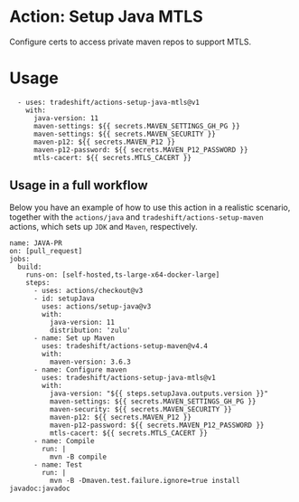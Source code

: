 # Action: Setup Java MTLS

Configure certs to access private maven repos to support MTLS.

# Usage 

```
  - uses: tradeshift/actions-setup-java-mtls@v1
    with:
      java-version: 11
      maven-settings: ${{ secrets.MAVEN_SETTINGS_GH_PG }}
      maven-settings: ${{ secrets.MAVEN_SECURITY }}
      maven-p12: ${{ secrets.MAVEN_P12 }}
      maven-p12-password: ${{ secrets.MAVEN_P12_PASSWORD }}
      mtls-cacert: ${{ secrets.MTLS_CACERT }}
```

## Usage in a full workflow 
Below you have an example of how to use this action in a realistic scenario, together with the `actions/java` and `tradeshift/actions-setup-maven` actions, which sets up `JDK` and `Maven`, respectively.
```
name: JAVA-PR
on: [pull_request]
jobs:
  build:
    runs-on: [self-hosted,ts-large-x64-docker-large]
    steps:
      - uses: actions/checkout@v3
      - id: setupJava
        uses: actions/setup-java@v3
        with:
          java-version: 11
          distribution: 'zulu'
      - name: Set up Maven
        uses: tradeshift/actions-setup-maven@v4.4
        with:
          maven-version: 3.6.3
      - name: Configure maven
        uses: tradeshift/actions-setup-java-mtls@v1
        with:
          java-version: "${{ steps.setupJava.outputs.version }}"
          maven-settings: ${{ secrets.MAVEN_SETTINGS_GH_PG }}
          maven-security: ${{ secrets.MAVEN_SECURITY }}
          maven-p12: ${{ secrets.MAVEN_P12 }}
          maven-p12-password: ${{ secrets.MAVEN_P12_PASSWORD }}
          mtls-cacert: ${{ secrets.MTLS_CACERT }}
      - name: Compile
        run: |
          mvn -B compile
      - name: Test
        run: |
          mvn -B -Dmaven.test.failure.ignore=true install javadoc:javadoc

```
